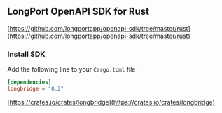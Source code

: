 ## LongPort OpenAPI SDK for Rust

[https://github.com/longportapp/openapi-sdk/tree/master/rust](https://github.com/longportapp/openapi-sdk/tree/master/rust)

### Install SDK

Add the following line to your `Cargo.toml` file

```toml
[dependencies]
longbridge = "0.2"
```

[https://crates.io/crates/longbridge](https://crates.io/crates/longbridge)
